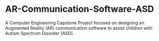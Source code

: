 # AR-Communication-Software-ASD
A Computer Engineering Capstone Project focused on designing an Augmented Reality (AR) communication software to assist children with Autism Spectrum Disorder (ASD).
